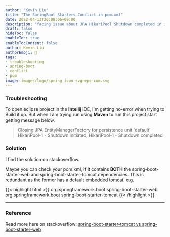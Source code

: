 ```yaml
---
author: "Kevin Liu"
title: "The SpringBoot Starters Conflict in pom.xml"
date: 2022-04-13T20:08:06+09:00
description: "facing issue about JPA HikariPool Shutdown completed in intellij configuration"
draft: false
hideToc: false
enableToc: true
enableTocContent: false
author: Kevin Liu
authorEmoji: 👻
tags: 
- troubleshooting
- spring-boot
- conflict
- pom
image: images/logo/spring-icon-svgrepo-com.svg
---
```


### Troubleshooting

To open eclipse project in the **Intellij** IDE, I'm getting no-error when trying to Build it up. But when I am trying run using **Maven** to run this project start getting message below.
> Closing JPA EntityManagerFactory for persistence unit 'default' HikariPool-1 - Shutdown initiated, HikariPool-1 - Shutdown completed

### Solution

I find the solution on stackoverflow.

Maybe you can check your pom.xml, if it contains **BOTH** the spring-boot-starter-web and spring-boot-starter-tomcat dependencies. This is redundant as the former has a default embedded tomcat. e.g.

{{< highlight html >}}
<dependency>
    <groupId>org.springframework.boot</groupId>
    <artifactId>spring-boot-starter-web</artifactId>
</dependency>
<dependency>
    <groupId>org.springframework.boot</groupId>
    <artifactId>spring-boot-starter-tomcat</artifactId>
</dependency>
{{< /highlight >}}

***
### Reference

Read more here on stackoverflow: 
[spring-boot-starter-tomcat vs spring-boot-starter-web](https://stackoverflow.com/questions/33419823/spring-boot-starter-tomcat-vs-spring-boot-starter-web)
